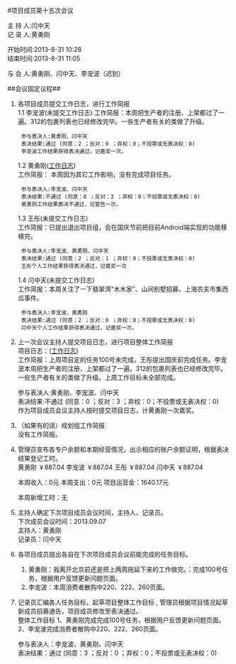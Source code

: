 #项目成员第十五次会议

主 持 人:闫中天    
记 录 人:黄勇刚   

开始时间:2013-8-31 10:28  
结束时间:2013-8-31 11:05   

与 会 人:黄勇刚、闫中天、李宠波（迟到）  

##会议固定议程##
1. 各项目成员提交工作日志，进行工作简报  
    1.1 李宠波(未提交工作日志)
        工作简报：本周把生产者的注册、上架都过了一遍。312的包裹列表也已经修改完毕。一些生产者有关的类做了升级。
 
        参与表决人:黄勇刚、闫中天  
		表决结果:通过 (同意：2 ；反对：0 ；弃权：0；不投票或无表决权：0)  
		李宠波工作结果获得表决通过，记嘉奖一次。

	1.2 黄勇刚(<a href="https://github.com/mistyworm/Food.Log/blob/master/%E9%BB%84%E5%8B%87%E5%88%9A.201308.md">工作日志</a>)  
		工作简报： 本周因为其它工作影响，没有完成项目任务。 
   
		参与表决人:李宠波、闫中天   
		表决结果:不通过 (同意：0 ；反对：2 ；弃权：0；不投票或无表决权：0)  
		黄勇刚工作结果表决不通过，记警告一次。 

  
	1.3 王彤(未提交工作日志)  
		工作简报：已提出退出项目组，会在国庆节前把目前Android端实现的功能移植完。    

		参与表决人:李宠波、黄勇刚、闫中天  
		表决结果:通过 (同意：2 ；反对：1 ；弃权：0；不投票或无表决权：0) 
		王彤个人工作结果获得表决通过，记嘉奖一次   
  
	1.4 闫中天(未提交工作日志)  
		工作简报：本周关注了一下翡翠湾“木木家”、山间别墅招募、上海农夫市集西瓜事件。

		参与表决人:李宠波、黄勇刚  
		表决结果:通过 (同意：2 ；反对：0 ；弃权：0；不投票或无表决权：0)  
		闫中天个人工作结果获得表决通过，记嘉奖一次。

2. 上一次会议主持人提交项目日志，进行项目整体工作简报  
    项目日志：(<a href="https://github.com/mistyworm/Food.Log/blob/master/%E9%A1%B9%E7%9B%AE%E6%97%A5%E5%BF%97.201308.md">工作日志</a>)    
	工作简报：上周项目定的任务100号未完成。王彤提出国庆前完成任务。李宠波本周把生产者的注册、上架都过了一遍。312的包裹列表也已经修改完毕。一些生产者有关的类做了升级。上周工作目标未全部完成。
  
	参与表决人:黄勇刚、李宠波、闫中天  
	表决结果:不通过 (同意：0 ；反对：3 ；弃权：0；不投票或无表决权：0)  
	作为项目成员会议主持人按时提交项目日志，计黄勇刚一次嘉奖。

3. （如果有的话）规划组工作简报  
	没有工作简报。  

4. 管理员宣布各专户余额和本期经营情况，出示相应的账户余额证明，根据表决结果登记工时。  
	黄勇刚 ￥887.04
	李宠波 ￥887.04
	王彤 ￥887.04
	闫中天 ￥887.04

	本周收入：0元
	本周支出：0元
	项目运营金：1640.17元

	本周新增工时：无


5. 主持人确定下次项目成员会议时间，主持人、记录员。  
	下次成员会议时间：2013.09.07    
        主持人：黄勇刚   
        记录员：闫中天  

6. 各项目成员提出各自在下次项目成员会议前能完成的任务目标。  
	1. 黄勇刚：我离开北京前还是把上两周拖延下来的工作做完。：完成100号任务，根据用户反馈更新问题页面。   
  	2. 李宠波：本周消费者散购中220、222、260页面。  

7. 记录员汇编各人任务目标，起草项目整体工作目标 , 管理员根据项目情况起草新成员招募通告，项目成员修改至表决通过。  
    整体工作目标
   1、黄勇刚完成完成100号任务，根据用户反馈更新问题页面。
   2、李宠波完成消费者散购中220、222、260页面。  

    参与表决人：李宠波、黄勇刚、闫中天             
	表决结果：通过  (同意：3 ；反对：0 ；弃权：0；不投票或无表决权：0) 

